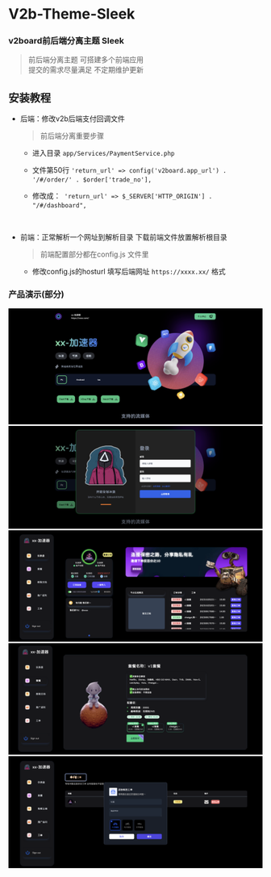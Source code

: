 # V2b-Theme-Sleek

### v2board前后端分离主题 Sleek

> 前后端分离主题 可搭建多个前端应用 <br>
> 提交的需求尽量满足 不定期维护更新

## 安装教程
- 后端：修改v2b后端支付回调文件 
  > 前后端分离重要步骤 
  - 进入目录 `app/Services/PaymentService.php`

  - 文件第50行 `'return_url' => config('v2board.app_url') . '/#/order/' . $order['trade_no'],`
  - 修改成：` 'return_url' => $_SERVER['HTTP_ORIGIN'] . "/#/dashboard",` 
  
  <br>
-  前端：正常解析一个网址到解析目录 下载前端文件放置解析根目录
    > 前端配置部分都在config.js 文件里
    - 修改config.js的hosturl 填写后端网址 `https://xxxx.xx/` 格式


### 产品演示(部分)
![](/image/1.png)
![](/image/2.png)
![](/image/3.png)
![](/image/4.png)
![](/image/5.png)